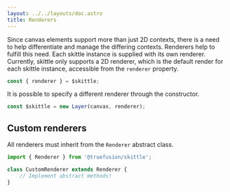 ```yaml
---
layout: ../../layouts/doc.astro
title: Renderers
---
```


Since canvas elements support more than just 2D contexts, there is a need to help differentiate and manage the differing contexts.
Renderers help to fulfill this need.
Each skittle instance is supplied with its own renderer.
Currently, skittle only supports a 2D renderer, which is the default render for each skittle instance, accessible from the `renderer` property.

```js
const { renderer } = $skittle;
```

It is possible to specify a different renderer through the constructor.

```js
const $skittle = new Layer(canvas, renderer);
```

## Custom renderers

All renderers must inherit from the `Renderer` abstract class.

```js
import { Renderer } from '@truefusion/skittle';

class CustomRenderer extends Renderer {
    // Implement abstract methods!
}
```
